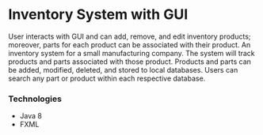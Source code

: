 # Inventory System with GUI

User interacts with GUI and can add, remove, and edit inventory products; moreover, parts for each 
product can be associated with their product. An inventory system for a small manufacturing company. 
The system will track products and parts associated with those product. Products and parts can be 
added, modified, deleted, and stored to local databases. Users can search any part or product within 
each respective database. 

### Technologies
- Java 8
- FXML
